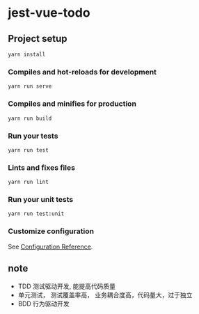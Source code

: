 # jest-vue-todo

## Project setup
```
yarn install
```

### Compiles and hot-reloads for development
```
yarn run serve
```

### Compiles and minifies for production
```
yarn run build
```

### Run your tests
```
yarn run test
```

### Lints and fixes files
```
yarn run lint
```

### Run your unit tests
```
yarn run test:unit
```

### Customize configuration
See [Configuration Reference](https://cli.vuejs.org/config/).

## note
- TDD 测试驱动开发, 能提高代码质量
- 单元测试， 测试覆盖率高， 业务耦合度高，代码量大，过于独立
- BDD 行为驱动开发
